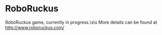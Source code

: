 # RoboRuckus
RoboRuckus game, currently in progress.\s\s
More details can be found at http://www.roboruckus.com/
